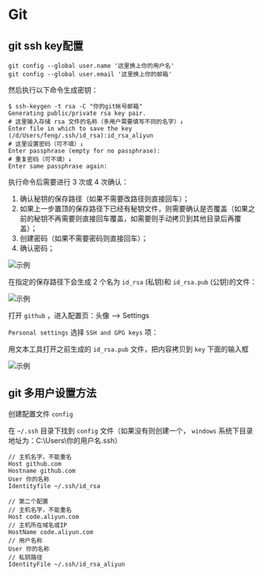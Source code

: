 # Git

## git ssh key配置
```shell
git config --global user.name '这里换上你的用户名'
git config --global user.email '这里换上你的邮箱'
```
然后执行以下命令生成密钥：
```shell
$ ssh-keygen -t rsa -C "你的git帐号邮箱"
Generating public/private rsa key pair.
# 这里输入存储 rsa 文件的名称（多用户需要填写不同的名字）↓
Enter file in which to save the key (/d/Users/feng/.ssh/id_rsa):id_rsa_aliyun
# 这里设置密码（可不填）↓
Enter passphrase (empty for no passphrase):
# 重复密码（可不填）↓
Enter same passphrase again:
```
执行命令后需要进行 3 次或 4 次确认：
1. 确认秘钥的保存路径（如果不需要改路径则直接回车）；
2. 如果上一步置顶的保存路径下已经有秘钥文件，则需要确认是否覆盖（如果之前的秘钥不再需要则直接回车覆盖，如需要则手动拷贝到其他目录后再覆盖）；
3. 创建密码（如果不需要密码则直接回车）；
4. 确认密码；

![示例](/images/ssh.png)

在指定的保存路径下会生成 2 个名为 `id_rsa` (私钥)和 `id_rsa.pub` (公钥)的文件：

![示例](/images/路径.png)

打开 `github` ，进入配置页：头像 --> Settings

`Personal settings` 选择 `SSH and GPG keys` 项：

用文本工具打开之前生成的 `id_rsa.pub` 文件，把内容拷贝到 `key` 下面的输入框

![示例](/images/公钥.png)

## git 多用户设置方法
创建配置文件 `config`

在 `~/.ssh` 目录下找到 `config` 文件（如果没有则创建一个， `windows` 系统下目录地址为：C:\Users\你的用户名\.ssh）

```shell
// 主机名字，不能重名
Host github.com
Hostname github.com
User 你的名称
Identityfile ~/.ssh/id_rsa

// 第二个配置
// 主机名字，不能重名
Host code.aliyun.com 
// 主机所在域名或IP
HostName code.aliyun.com
// 用户名称
User 你的名称
// 私钥路径
IdentityFile ~/.ssh/id_rsa_aliyun
```